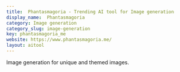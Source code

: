 ```yaml
---
title:  Phantasmagoria - Trending AI tool for Image generation
display_name:  Phantasmagoria
category: Image generation
category_slug: image-generation
key: phantasmagoria_me
website: https://www.phantasmagoria.me/
layout: aitool
---
```


Image generation for unique and themed images.
